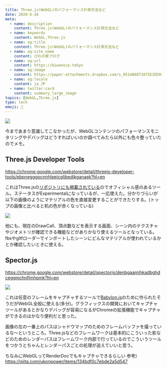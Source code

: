 ```yaml
---
title: Three.js(WebGL)のパフォーマンス計測方法など
date: 2020-6-26
meta:
  - name: description
    content: Three.js(WebGL)のパフォーマンス計測方法など
  - name: keywords
    content: WebGL,Three.js
  - name: og:title
    content: Three.js(WebGL)のパフォーマンス計測方法など
  - name: og:site_name
    content: びわの家ブログ
  - name: og:url
    content: https://biwanoie.tokyo
  - name: og:image
    content: https://paper-attachments.dropbox.com/s_051486872875E3ED94037AEC88DB9C5A69FAA348E197C621BCEB05084CB2A532_1593163062849_2020-06-26_17-57-22.png
  - name: og:locale
    content: ja_JP
  - name: twitter:card
    content: summary_large_image
topics: [WebGL,Three.js] 
type: tech
emoji: 💛
---
```


![](https://paper-attachments.dropbox.com/s_051486872875E3ED94037AEC88DB9C5A69FAA348E197C621BCEB05084CB2A532_1593163062849_2020-06-26_17-57-22.png)


今まであまり意識してこなかったが、WebGLコンテンツのパフォーマンスモニタリングやデバッグはどうすればいいのか調べてみたら以外にも色々整っていたのでメモ。

## Three.js Developer Tools

https://chrome.google.com/webstore/detail/threejs-developer-tools/ebpnegggocnnhleeicgljbedjkganaek?hl=en

これはThree.jsの[リポジトリにも掲載されている](https://github.com/threejs/three-devtools)のでオフィシャル感のあるツール。ステータスがExperimentalになっているが、一応使えた。分かりづらいが以下の画像のようにマテリアルの色を直接変更することができたりする。(トップの画像と比べると机の色が赤くなっている)


![](https://paper-attachments.dropbox.com/s_051486872875E3ED94037AEC88DB9C5A69FAA348E197C621BCEB05084CB2A532_1593163332719_2020-06-26_18-01-58.png)


他にも、現在のDrawCall、頂点数などを表示する画面、シーン内のテクスチャやジオメトリが確認できる機能などがありかなり使えるツールとなっている。fbxやgltfローダーでインポートしたシーンにどんなマテリアルが使われているかとか確認したいときに使える。


## Spector.js

https://chrome.google.com/webstore/detail/spectorjs/denbgaamihkadbghdceggmchnflmhpmk?hl=en

![](https://paper-attachments.dropbox.com/s_051486872875E3ED94037AEC88DB9C5A69FAA348E197C621BCEB05084CB2A532_1593163788264_2020-06-26_18-03-40.png)


これは任意のフレームをキャプチャするツールで[Babylon.js](https://github.com/BabylonJS/Babylon.js)のために作られたそうだがWebGL全般に使える(多分)。グラフィックスの開発においてキャプチャツールがあるとかなりデバッグが容易になるがChromeの拡張機能でキャプチャができるのはかなり便利だと思った。

画像の左の一番上のパスはシャドウマップのためのフレームバッファを撮っているな～というところ。Three.jsなどのフレームワークは基本的にこういった影などのためのレンダーパスはフレームワーク内部で行っているのでこういうツールをつかうとちゃんとレンダーパスごとの処理が追えていいと思う。

ちなみにWebGLってRenderDocでもキャプチャできるらしい
参考) https://qiita.com/ukonpower/items/134bdf0c7ebde2a5d547


